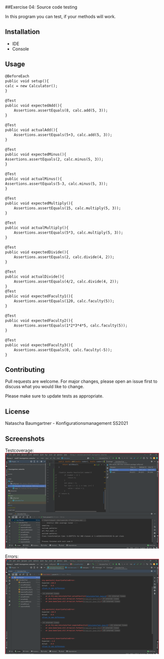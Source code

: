##Exercise 04: Source code testing

In this program you can test, if your methods will work.

## Installation

* IDE
* Console

## Usage

    @BeforeEach
    public void setup(){
    calc = new Calculator();
    }

    @Test
    public void expectedAdd(){
        Assertions.assertEquals(8, calc.add(5, 3));
    }

    @Test
    public void actualAdd(){
        Assertions.assertEquals(5+3, calc.add(5, 3));
    }

    @Test
    public void expectedMinus(){
    Assertions.assertEquals(2, calc.minus(5, 3));
    }

    @Test
    public void actualMinus(){
    Assertions.assertEquals(5-3, calc.minus(5, 3));
    }

    @Test
    public void expectedMultiply(){
        Assertions.assertEquals(15, calc.multiply(5, 3));
    }

    @Test
    public void actualMultiply(){
        Assertions.assertEquals(5*3, calc.multiply(5, 3));
    }

    @Test
    public void expectedDivide(){
        Assertions.assertEquals(2, calc.divide(4, 2));
    }

    @Test
    public void actualDivide(){
        Assertions.assertEquals(4/2, calc.divide(4, 2));
    }
    @Test
    public void expectedFaculty1(){
        Assertions.assertEquals(120, calc.faculty(5));
    }

    @Test
    public void expectedFaculty2(){
        Assertions.assertEquals(1*2*3*4*5, calc.faculty(5));
    }

    @Test
    public void expectedFaculty3(){
        Assertions.assertEquals(0, calc.faculty(-5));
    }

## Contributing

Pull requests are welcome. For major changes, please open an issue first to discuss what you would like to change.

Please make sure to update tests as appropriate.

## License

Natascha Baumgartner - Konfigurationsmanagement SS2021

## Screenshots

Testcoverage:
![](resources/images/ex4_1.png)

Errors:
![](resources/images/ex4_2.png)

